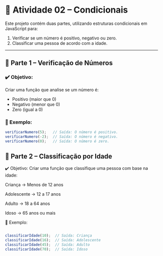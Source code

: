 
# 📘 Atividade 02 – Condicionais

Este projeto contém duas partes, utilizando estruturas condicionais em JavaScript para:

1. Verificar se um número é positivo, negativo ou zero.
2. Classificar uma pessoa de acordo com a idade.

---

## 🔸 Parte 1 – Verificação de Números

### ✔️ Objetivo:
Criar uma função que analise se um número é:

- Positivo (maior que 0)
- Negativo (menor que 0)
- Zero (igual a 0)

### 🧪 Exemplo:

```javascript
verificarNumero(5);   // Saída: O número é positivo.
verificarNumero(-2);  // Saída: O número é negativo.
verificarNumero(0);   // Saída: O número é zero.


```


## 🔸 Parte 2 – Classificação por Idade
✔️ Objetivo:
Criar uma função que classifique uma pessoa com base na idade:

Criança → Menos de 12 anos

Adolescente → 12 a 17 anos

Adulto → 18 a 64 anos

Idoso → 65 anos ou mais

🧪 Exemplo:
````javascript

classificarIdade(10);  // Saída: Criança
classificarIdade(16);  // Saída: Adolescente
classificarIdade(45);  // Saída: Adulto
classificarIdade(70);  // Saída: Idoso
